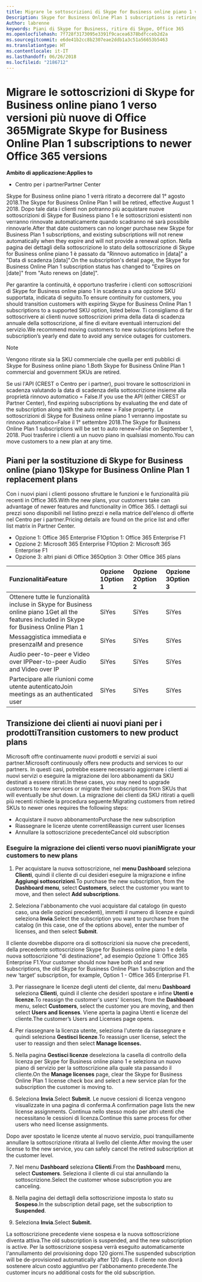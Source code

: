 ```yaml
---
title: Migrare le sottoscrizioni di Skype for Business online piano 1 verso versioni più nuove di Office 365 | Centro per i partner
Description: Skype for Business Online Plan 1 subscriptions is retiring.
Author: labrenne
keywords: Piani di Skype for Business, ritiro di Skype, Office 365
ms.openlocfilehash: 7f728f3173095e3391f9cacea6378bdfcceb2d2a
ms.sourcegitcommit: e6de41b2cc8b2307eae2ddb1a3c51a56653b5463
ms.translationtype: HT
ms.contentlocale: it-IT
ms.lasthandoff: 06/26/2018
ms.locfileid: "2186712"
---
```

# <a name="migrate-skype-for-business-online-plan-1-subscriptions-to-newer-office-365-versions"></a><span data-ttu-id="b7413-103">Migrare le sottoscrizioni di Skype for Business online piano 1 verso versioni più nuove di Office 365</span><span class="sxs-lookup"><span data-stu-id="b7413-103">Migrate Skype for Business Online Plan 1 subscriptions to newer Office 365 versions</span></span>

**<span data-ttu-id="b7413-104">Ambito di applicazione:</span><span class="sxs-lookup"><span data-stu-id="b7413-104">Applies to</span></span>**

- <span data-ttu-id="b7413-105">Centro per i partner</span><span class="sxs-lookup"><span data-stu-id="b7413-105">Partner Center</span></span>

<span data-ttu-id="b7413-106">Skype for Business online piano 1 verrà ritirato a decorrere dal 1° agosto 2018.</span><span class="sxs-lookup"><span data-stu-id="b7413-106">The Skype for Business Online Plan 1 will be retired, effective August 1 2018.</span></span> <span data-ttu-id="b7413-107">Dopo tale data i clienti non potranno più acquistare nuove sottoscrizioni di Skype for Business piano 1 e le sottoscrizioni esistenti non verranno rinnovate automaticamente quando scadranno né sarà possibile rinnovarle.</span><span class="sxs-lookup"><span data-stu-id="b7413-107">After that date customers can no longer purchase new Skype for Business Plan 1 subscriptions, and existing subscriptions will not renew automatically when they expire and will not provide a renewal option.</span></span> <span data-ttu-id="b7413-108">Nella pagina dei dettagli della sottoscrizione lo stato della sottoscrizione di Skype for Business online piano 1 è passato da "Rinnovo automatico in [data]" a "Data di scadenza [data]".</span><span class="sxs-lookup"><span data-stu-id="b7413-108">On the subscription's detail page, the Skype for Business Online Plan 1 subscription status has changed to "Expires on [date]" from "Auto renews on [date]".</span></span>  

<span data-ttu-id="b7413-109">Per garantire la continuità, è opportuno trasferire i clienti con sottoscrizioni di Skype for Business online piano 1 in scadenza a una opzione SKU supportata, indicata di seguito.</span><span class="sxs-lookup"><span data-stu-id="b7413-109">To ensure continuity for customers, you should transition customers with expiring Skype for Business Online Plan 1 subscriptions to a supported SKU option, listed below.</span></span> <span data-ttu-id="b7413-110">Ti consigliamo di far sottoscrivere ai clienti nuove sottoscrizioni prima della data di scadenza annuale della sottoscrizione, al fine di evitare eventuali interruzioni del servizio.</span><span class="sxs-lookup"><span data-stu-id="b7413-110">We recommend moving customers to new subscriptions before the subscription’s yearly end date to avoid any service outages for customers.</span></span> 

>[!NOTE]
><span data-ttu-id="b7413-111">Vengono ritirate sia la SKU commerciale che quella per enti pubblici di Skype for Business online piano 1.</span><span class="sxs-lookup"><span data-stu-id="b7413-111">Both Skype for Business Online Plan 1 commercial and government SKUs are retired.</span></span>

<span data-ttu-id="b7413-112">Se usi l'API (CREST o Centro per i partner), puoi trovare le sottoscrizioni in scadenza valutando la data di scadenza della sottoscrizione insieme alla proprietà rinnovo automatico = False.</span><span class="sxs-lookup"><span data-stu-id="b7413-112">If you use the API (either CREST or Partner Center), find expiring subscriptions by evaluating the end date of the subscription along with the auto renew = False property.</span></span> <span data-ttu-id="b7413-113">Le sottoscrizioni di Skype for Business online piano 1 verranno impostate su rinnovo automatico=False il 1° settembre 2018.</span><span class="sxs-lookup"><span data-stu-id="b7413-113">The Skype for Business Online Plan 1 subscriptions will be set to auto renew=False on September 1, 2018.</span></span> <span data-ttu-id="b7413-114">Puoi trasferire i clienti a un nuovo piano in qualsiasi momento.</span><span class="sxs-lookup"><span data-stu-id="b7413-114">You can move customers to a new plan at any time.</span></span> 

## <a name="skype-for-business-online-plan-1-replacement-plans"></a><span data-ttu-id="b7413-115">Piani per la sostituzione di Skype for Business online (piano 1)</span><span class="sxs-lookup"><span data-stu-id="b7413-115">Skype for Business Online Plan 1 replacement plans</span></span>

<span data-ttu-id="b7413-116">Con i nuovi piani i clienti possono sfruttare le funzioni e le funzionalità più recenti in Office 365.</span><span class="sxs-lookup"><span data-stu-id="b7413-116">With the new plans, your customers take can advantage of newer features and functionality in Office 365.</span></span> <span data-ttu-id="b7413-117">I dettagli sui prezzi sono disponibili nel listino prezzi e nella matrice dell'elenco di offerte nel Centro per i partner.</span><span class="sxs-lookup"><span data-stu-id="b7413-117">Pricing details are found on the price list and offer list matrix in Partner Center.</span></span> 

- <span data-ttu-id="b7413-118">Opzione 1: Office 365 Enterprise F1</span><span class="sxs-lookup"><span data-stu-id="b7413-118">Option 1: Office 365 Enterprise F1</span></span>
- <span data-ttu-id="b7413-119">Opzione 2: Microsoft 365 Enterprise F1</span><span class="sxs-lookup"><span data-stu-id="b7413-119">Option 2: Microsoft 365 Enterprise F1</span></span>
- <span data-ttu-id="b7413-120">Opzione 3: altri piani di Office 365</span><span class="sxs-lookup"><span data-stu-id="b7413-120">Option 3: Other Office 365 plans</span></span>

|**<span data-ttu-id="b7413-121">Funzionalità</span><span class="sxs-lookup"><span data-stu-id="b7413-121">Feature</span></span>**    |**<span data-ttu-id="b7413-122">Opzione 1</span><span class="sxs-lookup"><span data-stu-id="b7413-122">Option 1</span></span>**   |**<span data-ttu-id="b7413-123">Opzione 2</span><span class="sxs-lookup"><span data-stu-id="b7413-123">Option 2</span></span>**   |**<span data-ttu-id="b7413-124">Opzione 3</span><span class="sxs-lookup"><span data-stu-id="b7413-124">Option 3</span></span>**   |
|:-----------------|:-----------------|:-------------|:------------|
|<span data-ttu-id="b7413-125">Ottenere tutte le funzionalità incluse in Skype for Business online piano 1</span><span class="sxs-lookup"><span data-stu-id="b7413-125">Get all the features included in Skype for Business Online Plan 1</span></span>|<span data-ttu-id="b7413-126">Sì</span><span class="sxs-lookup"><span data-stu-id="b7413-126">Yes</span></span>   |<span data-ttu-id="b7413-127">Sì</span><span class="sxs-lookup"><span data-stu-id="b7413-127">Yes</span></span>   |<span data-ttu-id="b7413-128">Sì</span><span class="sxs-lookup"><span data-stu-id="b7413-128">Yes</span></span>   |
|<span data-ttu-id="b7413-129">Messaggistica immediata e presenza</span><span class="sxs-lookup"><span data-stu-id="b7413-129">IM and presence</span></span> |<span data-ttu-id="b7413-130">Sì</span><span class="sxs-lookup"><span data-stu-id="b7413-130">Yes</span></span>   |<span data-ttu-id="b7413-131">Sì</span><span class="sxs-lookup"><span data-stu-id="b7413-131">Yes</span></span>   |<span data-ttu-id="b7413-132">Sì</span><span class="sxs-lookup"><span data-stu-id="b7413-132">Yes</span></span>   |
|<span data-ttu-id="b7413-133">Audio peer-to-peer e Video over IP</span><span class="sxs-lookup"><span data-stu-id="b7413-133">Peer-to-peer Audio and Video over IP</span></span>|<span data-ttu-id="b7413-134">Sì</span><span class="sxs-lookup"><span data-stu-id="b7413-134">Yes</span></span>   |<span data-ttu-id="b7413-135">Sì</span><span class="sxs-lookup"><span data-stu-id="b7413-135">Yes</span></span>   |<span data-ttu-id="b7413-136">Sì</span><span class="sxs-lookup"><span data-stu-id="b7413-136">Yes</span></span>   
|<span data-ttu-id="b7413-137">Partecipare alle riunioni come utente autenticato</span><span class="sxs-lookup"><span data-stu-id="b7413-137">Join meetings as an authenticated user</span></span>| <span data-ttu-id="b7413-138">Sì</span><span class="sxs-lookup"><span data-stu-id="b7413-138">Yes</span></span>   |<span data-ttu-id="b7413-139">Sì</span><span class="sxs-lookup"><span data-stu-id="b7413-139">Yes</span></span>   |<span data-ttu-id="b7413-140">Sì</span><span class="sxs-lookup"><span data-stu-id="b7413-140">Yes</span></span>   |

## <a name="transition-customers-to-new-product-plans"></a><span data-ttu-id="b7413-141">Transizione dei clienti ai nuovi piani per i prodotti</span><span class="sxs-lookup"><span data-stu-id="b7413-141">Transition customers to new product plans</span></span>

<span data-ttu-id="b7413-142">Microsoft offre continuamente nuovi prodotti e servizi ai suoi partner.</span><span class="sxs-lookup"><span data-stu-id="b7413-142">Microsoft continuously offers new products and services to our partners.</span></span> <span data-ttu-id="b7413-143">In questi casi, potrebbe essere necessario aggiornare i clienti ai nuovi servizi o eseguire la migrazione dei loro abbonamenti da SKU destinati a essere ritirati.</span><span class="sxs-lookup"><span data-stu-id="b7413-143">In these cases, you may need to upgrade customers to new services or migrate their subscriptions from SKUs that will eventually be shut down.</span></span> <span data-ttu-id="b7413-144">La migrazione dei clienti da SKU ritirati a quelli più recenti richiede la procedura seguente:</span><span class="sxs-lookup"><span data-stu-id="b7413-144">Migrating customers from retired SKUs to newer ones requires the following steps:</span></span>

- <span data-ttu-id="b7413-145">Acquistare il nuovo abbonamento</span><span class="sxs-lookup"><span data-stu-id="b7413-145">Purchase the new subscription</span></span>
- <span data-ttu-id="b7413-146">Riassegnare le licenze utente correnti</span><span class="sxs-lookup"><span data-stu-id="b7413-146">Reassign current user licenses</span></span>
- <span data-ttu-id="b7413-147">Annullare la sottoscrizione precedente</span><span class="sxs-lookup"><span data-stu-id="b7413-147">Cancel old subscription</span></span>

### <a name="migrate-your-customers-to-new-plans"></a><span data-ttu-id="b7413-148">Eseguire la migrazione dei clienti verso nuovi piani</span><span class="sxs-lookup"><span data-stu-id="b7413-148">Migrate your customers to new plans</span></span>

1. <span data-ttu-id="b7413-149">Per acquistare la nuova sottoscrizione, nel **menu Dashboard** seleziona **Clienti**, quindi il cliente di cui desideri eseguire la migrazione e infine **Aggiungi sottoscrizioni**.</span><span class="sxs-lookup"><span data-stu-id="b7413-149">To purchase the new subscription, from the **Dashboard menu**, select **Customers**, select the customer you want to move, and then select **Add subscriptions**.</span></span>

2. <span data-ttu-id="b7413-150">Seleziona l'abbonamento che vuoi acquistare dal catalogo (in questo caso, una delle opzioni precedenti), immetti il numero di licenze e quindi seleziona **Invia**.</span><span class="sxs-lookup"><span data-stu-id="b7413-150">Select the subscription you want to purchase from the catalog (in this case, one of the options above), enter the number of licenses, and then select **Submit**.</span></span> 

<span data-ttu-id="b7413-151">Il cliente dovrebbe disporre ora di sottoscrizioni sia nuove che precedenti, della precedente sottoscrizione Skype for Business online piano 1 e della nuova sottoscrizione "di destinazione", ad esempio Opzione 1: Office 365 Enterprise F1.</span><span class="sxs-lookup"><span data-stu-id="b7413-151">Your customer should now have both old and new subscriptions, the old Skype for Business Online Plan 1  subscription and the new ‘target’ subscription, for example, Option 1 - Office 365 Enterprise F1.</span></span>

3. <span data-ttu-id="b7413-152">Per riassegnare le licenze degli utenti del cliente, dal menu **Dashboard** seleziona **Clienti**, quindi il cliente che desideri spostare e infine **Utenti e licenze**.</span><span class="sxs-lookup"><span data-stu-id="b7413-152">To reassign the customer's users' licenses, from the **Dashboard** menu, select **Customers**, select the customer you are moving, and then select **Users and licenses**.</span></span> <span data-ttu-id="b7413-153">Viene aperta la pagina Utenti e licenze del cliente.</span><span class="sxs-lookup"><span data-stu-id="b7413-153">The customer’s Users and Licenses page opens.</span></span>

4. <span data-ttu-id="b7413-154">Per riassegnare la licenza utente, seleziona l'utente da riassegnare e quindi seleziona **Gestisci licenze**.</span><span class="sxs-lookup"><span data-stu-id="b7413-154">To reassign user license, select the user to reassign and then select **Manage licenses.**</span></span>

5. <span data-ttu-id="b7413-155">Nella pagina **Gestisci licenze** deseleziona la casella di controllo della licenza per Skype for Business online piano 1 e seleziona un nuovo piano di servizio per la sottoscrizione alla quale sta passando il cliente.</span><span class="sxs-lookup"><span data-stu-id="b7413-155">On the **Manage licenses** page, clear the Skype for Business Online Plan 1 license check box and select a new service plan for the subscription the customer is moving to.</span></span>

6. <span data-ttu-id="b7413-156">Seleziona **Invia**.</span><span class="sxs-lookup"><span data-stu-id="b7413-156">Select **Submit**.</span></span> <span data-ttu-id="b7413-157">Le nuove cessioni di licenza vengono visualizzate in una pagina di conferma.</span><span class="sxs-lookup"><span data-stu-id="b7413-157">A confirmation page lists the new license assignments.</span></span> <span data-ttu-id="b7413-158">Continua nello stesso modo per altri utenti che necessitano le cessioni di licenza.</span><span class="sxs-lookup"><span data-stu-id="b7413-158">Continue this same process for other users who need license assignments.</span></span>

<span data-ttu-id="b7413-159">Dopo aver spostato le licenze utente al nuovo servizio, puoi tranquillamente annullare la sottoscrizione ritirata al livello del cliente.</span><span class="sxs-lookup"><span data-stu-id="b7413-159">After moving the user license to the new service, you can safely cancel the retired subscription at the customer level.</span></span>

7. <span data-ttu-id="b7413-160">Nel menu **Dashboard** seleziona **Clienti**.</span><span class="sxs-lookup"><span data-stu-id="b7413-160">From the **Dashboard** menu, select **Customers**.</span></span> <span data-ttu-id="b7413-161">Seleziona il cliente di cui stai annullando la sottoscrizione.</span><span class="sxs-lookup"><span data-stu-id="b7413-161">Select the customer whose subscription you are canceling.</span></span>

8. <span data-ttu-id="b7413-162">Nella pagina dei dettagli della sottoscrizione imposta lo stato su **Sospeso**.</span><span class="sxs-lookup"><span data-stu-id="b7413-162">In the subscription detail page, set the subscription to **Suspended**.</span></span>

9. <span data-ttu-id="b7413-163">Seleziona **Invia**.</span><span class="sxs-lookup"><span data-stu-id="b7413-163">Select **Submit.**</span></span>

<span data-ttu-id="b7413-164">La sottoscrizione precedente viene sospesa e la nuova sottoscrizione diventa attiva.</span><span class="sxs-lookup"><span data-stu-id="b7413-164">The old subscription is suspended, and the new subscription is active.</span></span> <span data-ttu-id="b7413-165">Per la sottoscrizione sospesa verrà eseguito automaticamente l'annullamento del provisioning dopo 120 giorni.</span><span class="sxs-lookup"><span data-stu-id="b7413-165">The suspended subscription will be de-provisioned automatically after 120 days.</span></span> <span data-ttu-id="b7413-166">Il cliente non dovrà sostenere alcun costo aggiuntivo per l'abbonamento precedente.</span><span class="sxs-lookup"><span data-stu-id="b7413-166">The customer incurs no additional costs for the old subscription.</span></span>

